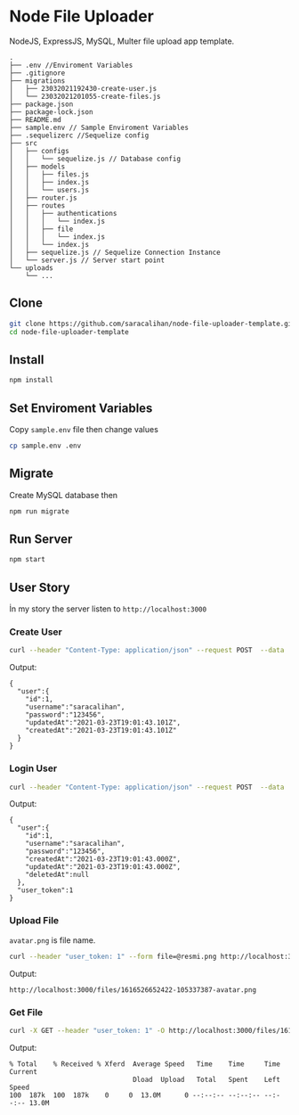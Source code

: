 # Node File Uploader
NodeJS, ExpressJS, MySQL, Multer file upload app template.

```
.
├── .env //Enviroment Variables
├── .gitignore
├── migrations 
│   ├── 23032021192430-create-user.js
│   └── 23032021201055-create-files.js
├── package.json
├── package-lock.json
├── README.md
├── sample.env // Sample Enviroment Variables
├── .sequelizerc //Sequelize config
├── src
│   ├── configs
│   │   └── sequelize.js // Database config
│   ├── models
│   │   ├── files.js
│   │   ├── index.js
│   │   └── users.js
│   ├── router.js
│   ├── routes
│   │   ├── authentications
│   │   │   └── index.js
│   │   ├── file
│   │   │   └── index.js
│   │   └── index.js
│   ├── sequelize.js // Sequelize Connection Instance
│   └── server.js // Server start point
└── uploads
    └── ...
```

## Clone
```bash
git clone https://github.com/saracalihan/node-file-uploader-template.git
cd node-file-uploader-template
```

## Install
```bash
npm install
```

## Set Enviroment Variables
Copy `sample.env` file then change values
```bash
cp sample.env .env
```

## Migrate
Create MySQL database then
```bash
npm run migrate
```

## Run Server
```bash
npm start
```

## User Story
İn my story the server listen to `http://localhost:3000`
### Create User
```bash
curl --header "Content-Type: application/json" --request POST  --data '{"username":"saracalihan","password":"123456"}' http://localhost:3000/authentications/register
```
Output:
```
{
  "user":{
    "id":1,
    "username":"saracalihan",
    "password":"123456",
    "updatedAt":"2021-03-23T19:01:43.101Z",
    "createdAt":"2021-03-23T19:01:43.101Z"
  }
}
```

### Login User
```bash
curl --header "Content-Type: application/json" --request POST  --data '{"username":"saracalihan","password":"123456"}' http://localhost:3000/authentications/login
```
Output: 
```
{
  "user":{
    "id":1,
    "username":"saracalihan",
    "password":"123456",
    "createdAt":"2021-03-23T19:01:43.000Z",
    "updatedAt":"2021-03-23T19:01:43.000Z",
    "deletedAt":null
  },
  "user_token":1
}
```

### Upload File
`avatar.png` is file name.
```bash
curl --header "user_token: 1" --form file=@resmi.png http://localhost:3000/files/upload
```
Output: 
```
http://localhost:3000/files/1616526652422-105337387-avatar.png
```

### Get File
```bash
curl -X GET --header "user_token: 1" -O http://localhost:3000/files/1616526652422-105337387-avatar.png
```
Output: 
```
% Total    % Received % Xferd  Average Speed   Time    Time     Time  Current
                               Dload  Upload   Total   Spent    Left  Speed
100  187k  100  187k    0     0  13.0M      0 --:--:-- --:--:-- --:--:-- 13.0M

```